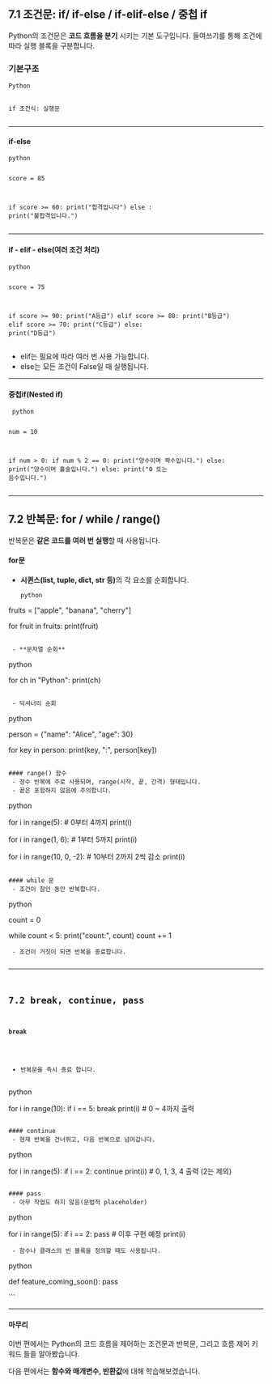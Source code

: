 <h2 id="71-조건문-if-if-else--if-elif-else--중첩-if">7.1 조건문: if/ if-else / if-elif-else / 중첩 if</h2>
<p>Python의 조건문은 <strong>코드 흐름을 분기</strong> 시키는 기본 도구입니다. 들여쓰기를 통해 조건에 따라 실행 블록을 구분합니다.</p>
<h3 id="기본구조">기본구조</h3>
<pre><code>Python

if 조건식:
    실행문</code></pre><hr />
<h4 id="if-else">if-else</h4>
<pre><code>python

score = 85

if score &gt;= 60:
    print(&quot;합격입니다&quot;)
else :
    print(&quot;불합격입니다.&quot;)</code></pre><hr />
<h4 id="if---elif---else여러-조건-처리">if - elif - else(여러 조건 처리)</h4>
<pre><code>python

score = 75

if score &gt;= 90:
    print(&quot;A등급&quot;)
elif score &gt;= 80:
    print(&quot;B등급&quot;)
elif score &gt;= 70:
    print(&quot;C등급&quot;)
else:
    print(&quot;D등급&quot;)</code></pre><ul>
<li>elif는 필요에 따라 여러 번 사용 가능합니다.</li>
<li>else는 모든 조건이 False일 때 실행됩니다.</li>
</ul>
<hr />
<h4 id="중첩ifnested-if">중첩if(Nested if)</h4>
<pre><code> python

 num = 10

 if num &gt; 0:
     if num % 2 == 0:
        print(&quot;양수이며 짝수입니다.&quot;)
    else:
        print(&quot;양수이며 홀술입니다.&quot;)
 else:
     print(&quot;0 또는 음수입니다.&quot;)</code></pre><hr />
<h2 id="72-반복문-for--while--range">7.2 반복문: for / while / range()</h2>
<p> 반복문은 <strong>같은 코드를 여러 번 실행</strong>할 때 사용됩니다.</p>
<h4 id="for문">for문</h4>
<ul>
<li><strong>시퀸스(list, tuple, dict, str 등)</strong>의 각 요소를 순회합니다.<pre><code>python
</code></pre></li>
</ul>
<p>fruits = [&quot;apple&quot;, &quot;banana&quot;, &quot;cherry&quot;]</p>
<p>for fruit in fruits:
    print(fruit)</p>
<pre><code>
 - **문자열 순회**</code></pre><p>python</p>
<p>for ch in &quot;Python&quot;:
    print(ch)</p>
<pre><code>
 - 딕셔너리 순회</code></pre><p>python</p>
<p>person = {&quot;name&quot;: &quot;Alice&quot;, &quot;age&quot;: 30}</p>
<p>for key in person:
    print(key, &quot;:&quot;, person[key])</p>
<pre><code>
#### range() 함수
 - 정수 반복에 주로 사용되며, range(시작, 끝, 간격) 형태입니다.
 - 끝은 포함하지 않음에 주의합니다.</code></pre><p>python</p>
<p>for i in range(5):            # 0부터 4까지
    print(i)</p>
<p>for i in range(1, 6):        # 1부터 5까지
    print(i)</p>
<p>for i in range(10, 0, -2):    # 10부터 2까지 2씩 감소
    print(i)</p>
<pre><code>
#### while 문
 - 조건이 참인 동안 반복합니다.</code></pre><p>python</p>
<p>count = 0</p>
<p>while count &lt; 5:
    print(&quot;count:&quot;, count)
    count += 1</p>
<pre><code> - 조건이 거짓이 되면 반복을 종료합니다.

---

## 7.2 break, continue, pass
#### break
 - 반복문을 즉시 종료 합니다.</code></pre><p>python</p>
<p>for i in range(10):
    if i == 5:
        break
    print(i)    # 0 ~ 4까지 출력</p>
<pre><code>
#### continue
 - 현재 반복을 건너뛰고, 다음 반복으로 넘어갑니다.</code></pre><p>python</p>
<p>for i in range(5):
    if i == 2:
        continue
    print(i)    # 0, 1, 3, 4 출력 (2는 제외)</p>
<pre><code>
#### pass
 - 아무 작업도 하지 않음(문법적 placeholder)</code></pre><p>python</p>
<p>for i in range(5):
    if i == 2:
        pass    # 이후 구현 예정
    print(i)</p>
<pre><code> - 함수나 클래스의 빈 블록을 정의할 때도 사용됩니다.</code></pre><p>python</p>
<p>def feature_coming_soon():
    pass</p>
<p>```</p>
<hr />
<h4 id="마무리">마무리</h4>
<p>이번 편에서는 Python의 코드 흐름을 제어하는 조건문과 반복문, 그리고 흐름 제어 키워드 들을 알아봤습니다.</p>
<p>다음 편에서는 <strong>함수와 매개변수, 반환값</strong>에 대해 학습해보겠습니다.</p>